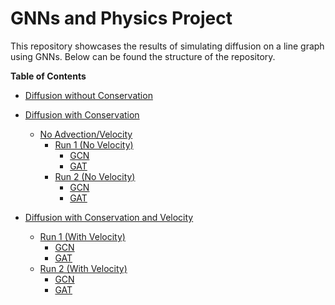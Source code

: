 # GNNs and Physics Project

This repository showcases the results of simulating diffusion on a line graph using GNNs.
Below can be found the structure of the repository.

**Table of Contents**  
- [Diffusion without Conservation](https://github.com/Doonse/Diffusion/tree/main/no_conservation)
  
- [Diffusion with Conservation](https://github.com/Doonse/Diffusion/tree/main/with_conservation)
  - [No Advection/Velocity](https://github.com/Doonse/Diffusion/tree/main/with_conservation/Stationary_Diffusion)
    - [Run 1 (No Velocity)](https://github.com/Doonse/Diffusion/tree/main/with_conservation/Stationary_Diffusion/Run1)
      - [GCN]([#gcn](https://github.com/Doonse/Diffusion/tree/main/with_conservation/Stationary_Diffusion/Run1))
      - [GAT]([#gat](https://github.com/Doonse/Diffusion/tree/main/with_conservation/Stationary_Diffusion/Run1))
    - [Run 2 (No Velocity)](https://github.com/Doonse/Diffusion/tree/main/with_conservation/Stationary_Diffusion/Run2)
      - [GCN]([#gcn-1](https://github.com/Doonse/Diffusion/tree/main/with_conservation/Stationary_Diffusion/Run2))
      - [GAT]([#gat-1](https://github.com/Doonse/Diffusion/tree/main/with_conservation/Stationary_Diffusion/Run2))
        
- [Diffusion with Conservation and Velocity](https://github.com/Doonse/Diffusion/tree/main/with_conservation/Diffusion_with_Advection)
  - [Run 1 (With Velocity)](https://github.com/Doonse/Diffusion/tree/main/with_conservation/Diffusion_with_Advection/Run1)
    - [GCN]([#gcn-2](https://github.com/Doonse/Diffusion/tree/main/with_conservation/Diffusion_with_Advection/Run1))
    - [GAT]([#gat-2](https://github.com/Doonse/Diffusion/tree/main/with_conservation/Diffusion_with_Advection/Run1))
  - [Run 2 (With Velocity)](https://github.com/Doonse/Diffusion/tree/main/with_conservation/Diffusion_with_Advection/Run2)
    - [GCN]([#gcn-3](https://github.com/Doonse/Diffusion/tree/main/with_conservation/Diffusion_with_Advection/Run2))
    - [GAT]([#gat-3](https://github.com/Doonse/Diffusion/tree/main/with_conservation/Diffusion_with_Advection/Run2))
